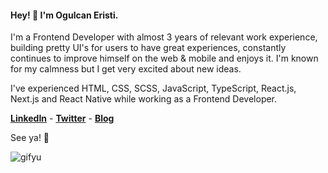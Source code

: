 #### Hey! 👋 I'm Ogulcan Eristi.

I'm a Frontend Developer with almost 3 years of relevant work experience, building pretty UI's for users to have great experiences, constantly continues to improve himself on the web & mobile and enjoys it. I'm known for my calmness but I get very excited about new ideas.

I've experienced HTML, CSS, SCSS, JavaScript, TypeScript, React.js, Next.js and React Native while working as a Frontend Developer.

**[LinkedIn](https://www.linkedin.com/in/ogulcaneristi/)** - **[Twitter](https://twitter.com/olcaneristi)** - **[Blog](https://medium.com/@olcaneristi)**

See ya! 🤙

![gifyu](https://media.giphy.com/media/ui1hpJSyBDWlG/giphy.gif)
